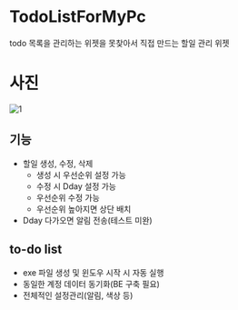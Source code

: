 # TodoListForMyPc
todo 목록을 관리하는 위젯을 못찾아서 직접 만드는 할일 관리 위젯

# 사진
![1](https://github.com/user-attachments/assets/e25af450-f938-45dc-8973-05a10d5f9d9d)

## 기능
- 할일 생성, 수정, 삭제
    - 생성 시 우선순위 설정 가능
    - 수정 시 Dday 설정 가능
    - 우선순위 수정 가능
    - 우선순위 높아지면 상단 배치
- Dday 다가오면 알림 전송(테스트 미완)

## to-do list
- exe 파일 생성 및 윈도우 시작 시 자동 실행
- 동일한 계정 데이터 동기화(BE 구축 필요)
- 전체적인 설정관리(알림, 색상 등)
